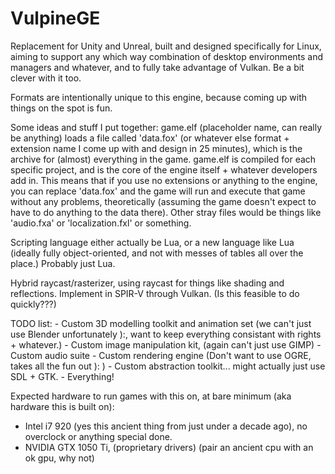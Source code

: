# VulpineGE
Replacement for Unity and Unreal, built and designed specifically for Linux, aiming to support any which way combination of desktop environments and managers and whatever, and to fully take advantage of Vulkan. Be a bit clever with it too.


Formats are intentionally unique to this engine, because coming up with things on the spot is fun.

Some ideas and stuff I put together:
  game.elf (placeholder name, can really be anything) loads a file called 'data.fox' (or whatever else format + extension name I come up with and design in 25 minutes), which is the archive for (almost) everything in the game. game.elf is compiled for each specific project, and is the core of the engine itself + whatever developers add in. This means that if you use no extensions or anything to the engine, you can replace 'data.fox' and the game will run and execute that game without any problems, theoretically (assuming the game doesn't expect to have to do anything to the data there). Other stray files would be things like 'audio.fxa' or 'localization.fxl' or something.
  
  Scripting language either actually be Lua, or a new language like Lua (ideally fully object-oriented, and not with messes of tables all over the place.) Probably just Lua.
  
  Hybrid raycast/rasterizer, using raycast for things like shading and reflections. Implement in SPIR-V through Vulkan.
  (Is this feasible to do quickly???)
  
  
  TODO list:
    - Custom 3D modelling toolkit and animation set (we can't just use Blender unfortunately ):, want to keep everything consistant with rights + whatever.)
    - Custom image manipulation kit, (again can't just use GIMP)
    - Custom audio suite
    - Custom rendering engine (Don't want to use OGRE, takes all the fun out ): )
    - Custom abstraction toolkit... might actually just use SDL + GTK.
    - Everything!
    
    
Expected hardware to run games with this on, at bare minimum (aka hardware this is built on):
  - Intel i7 920 (yes this ancient thing from just under a decade ago), no overclock or anything special done.
  - NVIDIA GTX 1050 Ti, (proprietary drivers) (pair an ancient cpu with an ok gpu, why not)

